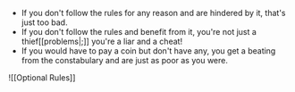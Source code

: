 - If you don't follow the rules for any reason and are hindered by it, that's just too bad.
- If you don't follow the rules and benefit from it, you're not just a thief[[problems|;]] you're a liar and a cheat!
- If you would have to pay a coin but don't have any, you get a beating from the constabulary and are just as poor as you were.

![[Optional Rules]]